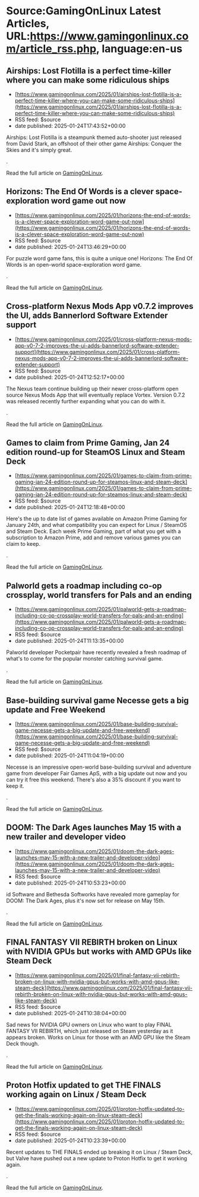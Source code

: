 # Source:GamingOnLinux Latest Articles, URL:https://www.gamingonlinux.com/article_rss.php, language:en-us

## Airships: Lost Flotilla is a perfect time-killer where you can make some ridiculous ships
 - [https://www.gamingonlinux.com/2025/01/airships-lost-flotilla-is-a-perfect-time-killer-where-you-can-make-some-ridiculous-ships](https://www.gamingonlinux.com/2025/01/airships-lost-flotilla-is-a-perfect-time-killer-where-you-can-make-some-ridiculous-ships)
 - RSS feed: $source
 - date published: 2025-01-24T17:43:52+00:00

Airships: Lost Flotilla is a steampunk themed auto-shooter just released from David Stark, an offshoot of their other game Airships: Conquer the Skies and it's simply great.<p><img src="https://www.gamingonlinux.com/uploads/articles/tagline_images/1544306664id26042gol.jpg" alt />.</p><p>Read the full article on <a href="https://www.gamingonlinux.com/2025/01/airships-lost-flotilla-is-a-perfect-time-killer-where-you-can-make-some-ridiculous-ships/">GamingOnLinux</a>.</p>

## Horizons: The End Of Words is a clever space-exploration word game out now
 - [https://www.gamingonlinux.com/2025/01/horizons-the-end-of-words-is-a-clever-space-exploration-word-game-out-now](https://www.gamingonlinux.com/2025/01/horizons-the-end-of-words-is-a-clever-space-exploration-word-game-out-now)
 - RSS feed: $source
 - date published: 2025-01-24T13:46:29+00:00

For puzzle word game fans, this is quite a unique one! Horizons: The End Of Words is an open-world space-exploration word game.<p><img src="https://www.gamingonlinux.com/uploads/articles/tagline_images/402197048id26041gol.jpg" alt />.</p><p>Read the full article on <a href="https://www.gamingonlinux.com/2025/01/horizons-the-end-of-words-is-a-clever-space-exploration-word-game-out-now/">GamingOnLinux</a>.</p>

## Cross-platform Nexus Mods App v0.7.2 improves the UI, adds Bannerlord Software Extender support
 - [https://www.gamingonlinux.com/2025/01/cross-platform-nexus-mods-app-v0-7-2-improves-the-ui-adds-bannerlord-software-extender-support](https://www.gamingonlinux.com/2025/01/cross-platform-nexus-mods-app-v0-7-2-improves-the-ui-adds-bannerlord-software-extender-support)
 - RSS feed: $source
 - date published: 2025-01-24T12:52:17+00:00

The Nexus team continue building up their newer cross-platform open source Nexus Mods App that will eventually replace Vortex. Version 0.7.2 was released recently further expanding what you can do with it.<p><img src="https://www.gamingonlinux.com/uploads/articles/tagline_images/1871190213id26040gol.jpg" alt />.</p><p>Read the full article on <a href="https://www.gamingonlinux.com/2025/01/cross-platform-nexus-mods-app-v0-7-2-improves-the-ui-adds-bannerlord-software-extender-support/">GamingOnLinux</a>.</p>

## Games to claim from Prime Gaming, Jan 24 edition round-up for SteamOS Linux and Steam Deck
 - [https://www.gamingonlinux.com/2025/01/games-to-claim-from-prime-gaming-jan-24-edition-round-up-for-steamos-linux-and-steam-deck](https://www.gamingonlinux.com/2025/01/games-to-claim-from-prime-gaming-jan-24-edition-round-up-for-steamos-linux-and-steam-deck)
 - RSS feed: $source
 - date published: 2025-01-24T12:18:48+00:00

Here's the up to date list of games available on Amazon Prime Gaming for January 24th, and what compatibility you can expect for Linux / SteamOS and Steam Deck. Each week Prime Gaming, part of what you get with a subscription to Amazon Prime, add and remove various games you can claim to keep.<p><img src="https://www.gamingonlinux.com/uploads/articles/tagline_images/1354361930id26039gol.jpg" alt />.</p><p>Read the full article on <a href="https://www.gamingonlinux.com/2025/01/games-to-claim-from-prime-gaming-jan-24-edition-round-up-for-steamos-linux-and-steam-deck/">GamingOnLinux</a>.</p>

## Palworld gets a roadmap including co-op crossplay, world transfers for Pals and an ending
 - [https://www.gamingonlinux.com/2025/01/palworld-gets-a-roadmap-including-co-op-crossplay-world-transfers-for-pals-and-an-ending](https://www.gamingonlinux.com/2025/01/palworld-gets-a-roadmap-including-co-op-crossplay-world-transfers-for-pals-and-an-ending)
 - RSS feed: $source
 - date published: 2025-01-24T11:13:35+00:00

Palworld developer Pocketpair have recently revealed a fresh roadmap of what's to come for the popular monster catching survival game.<p><img src="https://www.gamingonlinux.com/uploads/articles/tagline_images/1761390333id26038gol.jpg" alt />.</p><p>Read the full article on <a href="https://www.gamingonlinux.com/2025/01/palworld-gets-a-roadmap-including-co-op-crossplay-world-transfers-for-pals-and-an-ending/">GamingOnLinux</a>.</p>

## Base-building survival game Necesse gets a big update and Free Weekend
 - [https://www.gamingonlinux.com/2025/01/base-building-survival-game-necesse-gets-a-big-update-and-free-weekend](https://www.gamingonlinux.com/2025/01/base-building-survival-game-necesse-gets-a-big-update-and-free-weekend)
 - RSS feed: $source
 - date published: 2025-01-24T11:04:19+00:00

Necesse is an impressive open-world base-building survival and adventure game from developer Fair Games ApS, with a big update out now and you can try it free this weekend. There's also a 35% discount if you want to keep it.<p><img src="https://www.gamingonlinux.com/uploads/articles/tagline_images/542363617id26037gol.jpg" alt />.</p><p>Read the full article on <a href="https://www.gamingonlinux.com/2025/01/base-building-survival-game-necesse-gets-a-big-update-and-free-weekend/">GamingOnLinux</a>.</p>

## DOOM: The Dark Ages launches May 15 with a new trailer and developer video
 - [https://www.gamingonlinux.com/2025/01/doom-the-dark-ages-launches-may-15-with-a-new-trailer-and-developer-video](https://www.gamingonlinux.com/2025/01/doom-the-dark-ages-launches-may-15-with-a-new-trailer-and-developer-video)
 - RSS feed: $source
 - date published: 2025-01-24T10:53:23+00:00

id Software and Bethesda Softworks have revealed more gameplay for DOOM: The Dark Ages, plus it's now set for release on May 15th.<p><img src="https://www.gamingonlinux.com/uploads/articles/tagline_images/1949644477id26036gol.jpg" alt />.</p><p>Read the full article on <a href="https://www.gamingonlinux.com/2025/01/doom-the-dark-ages-launches-may-15-with-a-new-trailer-and-developer-video/">GamingOnLinux</a>.</p>

## FINAL FANTASY VII REBIRTH broken on Linux with NVIDIA GPUs but works with AMD GPUs like Steam Deck
 - [https://www.gamingonlinux.com/2025/01/final-fantasy-vii-rebirth-broken-on-linux-with-nvidia-gpus-but-works-with-amd-gpus-like-steam-deck](https://www.gamingonlinux.com/2025/01/final-fantasy-vii-rebirth-broken-on-linux-with-nvidia-gpus-but-works-with-amd-gpus-like-steam-deck)
 - RSS feed: $source
 - date published: 2025-01-24T10:38:04+00:00

Sad news for NVIDIA GPU owners on Linux who want to play FINAL FANTASY VII REBIRTH, which just released on Steam yesterday as it appears broken. Works on Linux for those with an AMD GPU like the Steam Deck though.<p><img src="https://www.gamingonlinux.com/uploads/articles/tagline_images/1833371484id26035gol.jpg" alt />.</p><p>Read the full article on <a href="https://www.gamingonlinux.com/2025/01/final-fantasy-vii-rebirth-broken-on-linux-with-nvidia-gpus-but-works-with-amd-gpus-like-steam-deck/">GamingOnLinux</a>.</p>

## Proton Hotfix updated to get THE FINALS working again on Linux / Steam Deck
 - [https://www.gamingonlinux.com/2025/01/proton-hotfix-updated-to-get-the-finals-working-again-on-linux-steam-deck](https://www.gamingonlinux.com/2025/01/proton-hotfix-updated-to-get-the-finals-working-again-on-linux-steam-deck)
 - RSS feed: $source
 - date published: 2025-01-24T10:23:39+00:00

Recent updates to THE FINALS ended up breaking it on Linux / Steam Deck, but Valve have pushed out a new update to Proton Hotfix to get it working again.<p><img src="https://www.gamingonlinux.com/uploads/articles/tagline_images/609347701id26034gol.jpg" alt />.</p><p>Read the full article on <a href="https://www.gamingonlinux.com/2025/01/proton-hotfix-updated-to-get-the-finals-working-again-on-linux-steam-deck/">GamingOnLinux</a>.</p>

